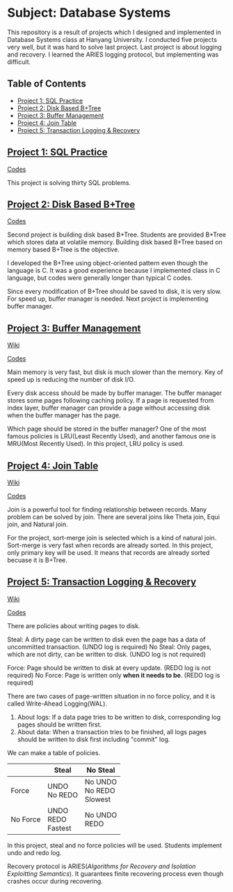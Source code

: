 # Subject: Database Systems

This repository is a result of projects which I designed and implemented in Database Systems class at Hanyang University. I conducted five projects very well, but it was hard to solve last project. Last project is about logging and recovery. I learned the ARIES logging protocol, but implementing was difficult.

## Table of Contents

* [Project 1: SQL Practice](#project-1-sql-practice)
* [Project 2: Disk Based B\+Tree](#project-2-disk-based-btree)
* [Project 3: Buffer Management](#project-3-buffer-management)
* [Project 4: Join Table](#project-4-join-table)
* [Project 5: Transaction Logging &amp; Recovery](#project-5-transaction-logging--recovery)

## [Project 1: SQL Practice](#table-of-contents)

[Codes](https://github.com/hrzon/Class_DatabaseSystems/blob/master/project1.sql)

This project is solving thirty SQL problems.

## [Project 2: Disk Based B+Tree](#table-of-contents)

[Codes](https://github.com/hrzon/Class_DatabaseSystems/tree/master/project2)

Second project is building disk based B+Tree. Students are provided B+Tree which stores data at volatile memory. Building disk based B+Tree based on memory based B+Tree is the objective.

I developed the B+Tree using object-oriented pattern even though the language is C. It was a good experience because I implemented class in C language, but codes were generally longer than typical C codes.

Since every modification of B+Tree should be saved to disk, it is very slow. For speed up, buffer manager is needed. Next project is implementing buffer manager.

## [Project 3: Buffer Management](#table-of-contents)

[Wiki](https://github.com/hrzon/Class_DatabaseSystems/wiki/buffer_designdoc)

[Codes](https://github.com/hrzon/Class_DatabaseSystems/tree/master/project3)

Main memory is very fast, but disk is much slower than the memory. Key of speed up is reducing the number of disk I/O.

Every disk access should be made by buffer manager. The buffer manager stores some pages following caching policy. If a page is requested from index layer, buffer manager can provide a page without accessing disk when the buffer manager has the page.

Which page should be stored in the buffer manager? One of the most famous policies is LRU(Least Recently Used), and another famous one is MRU(Most Recently Used). In this project, LRU policy is used.

## [Project 4: Join Table](#table-of-contents)

[Wiki](https://github.com/hrzon/Class_DatabaseSystems/wiki/join_designdoc)

[Codes](https://github.com/hrzon/Class_DatabaseSystems/wiki/project4)

Join is a powerful tool for finding relationship between records. Many problem can be solved by join. There are several joins like Theta join, Equi join, and Natural join.

For the project, sort-merge join is selected which is a kind of natural join. Sort-merge is very fast when records are already sorted. In this project, only primary key will be used. It means that records are already sorted becuase it is B+Tree.

## [Project 5: Transaction Logging & Recovery](#table-of-contents)

[Wiki](https://github.com/hrzon/Class_DatabaseSystems/wiki/trx_designdoc)

[Codes](https://github.com/hrzon/Class_DatabaseSystems/tree/master/project5)

There are policies about writing pages to disk.

Steal: A dirty page can be written to disk even the page has a data of uncommitted transaction. (UNDO log is required)
No Steal: Only pages, which are not dirty, can be written to disk. (UNDO log is not required)

Force: Page should be written to disk at every update. (REDO log is not required)
No Force: Page is written only **when it needs to be**. (REDO log is required)

There are two cases of page-written situation in no force policy, and it is called Write-Ahead Logging(WAL).

1. About logs: If a data page tries to be written to disk, corresponding log pages should be written first.
2. About data: When a transaction tries to be finished, all logs pages should be written to disk first including "commit" log. 

We can make a table of policies.

|          | Steal                       | No Steal                          |
| -------- | --------------------------- | --------------------------------- |
| Force    | UNDO<br />No REDO           | No UNDO<br />No REDO<br />Slowest |
| No Force | UNDO<br />REDO<br />Fastest | No UNDO<br />REDO                 |

In this project, steal and no force policies will be used. Students implement undo and redo log. 

Recovery protocol is ARIES(*Algorithms for Recovery and Isolation Exploitting Semantics*). It guarantees finite recovering process even though crashes occur during recovering.